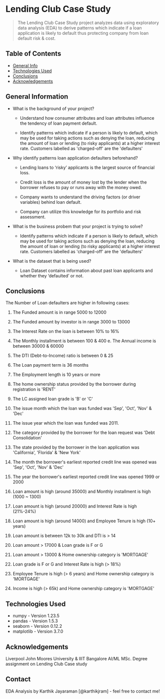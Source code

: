# Lending Club Case Study
> The Lending Club Case Study project analyzes data using exploratory data analysis (EDA) to derive patterns which indicate if a loan application is likely to default thus protecting company from loan default risk & cost.


## Table of Contents
* [General Info](#general-information)
* [Technologies Used](#technologies-used)
* [Conclusions](#conclusions)
* [Acknowledgements](#acknowledgements)

<!-- You can include any other section that is pertinent to your problem -->

## General Information
- What is the background of your project?

    * Understand how consumer attributes and loan attributes influence the tendency of loan payment default.

    * Identify patterns which indicate if a person is likely to default, which may be used for taking actions such as denying the loan, reducing the amount of loan or lending (to risky applicants) at a higher interest rate. Customers labelled as 'charged-off' are the 'defaulters'

- Why identify patterns loan application defaulters beforehand?

    * Lending loans to ‘risky’ applicants is the largest source of financial loss.

    * Credit loss is the amount of money lost by the lender when the borrower refuses to pay or runs away with the money owed.

    * Company wants to understand the driving factors (or driver variables) behind loan default.

    * Company can utilize this knowledge for its portfolio and risk assessment.

- What is the business probem that your project is trying to solve?

    * Identify patterns which indicate if a person is likely to default, which may be used for taking actions such as denying the loan, reducing the amount of loan or lending (to risky applicants) at a higher interest rate. Customers labelled as 'charged-off' are the 'defaulters'

- What is the dataset that is being used?

    * Loan Dataset  contains information about past loan applicants and whether they ‘defaulted’ or not. 

<!-- You don't have to answer all the questions - just the ones relevant to your project. -->

## Conclusions
The Number of Loan defaulters are higher in following cases:

1. The Funded amount is in range 5000 to 12000

2. The Funded amount by investor is in range 3000 to 13000

3. The Interest Rate on the loan is between 10% to 16%

4. The Monthly installment is between 100 & 400 e. The Annual income is between 30000 & 60000

5. The DTI (Debt-to-Income) ratio is between 0 & 25

6. The Loan payment term is 36 months

7. The Employment length is 10 years or more

8. The home ownership status provided by the borrower during registration is 'RENT'

9. The LC assigned loan grade is 'B' or 'C'

10. The issue month which the loan was funded was 'Sep', 'Oct', 'Nov' & 'Dec'

11. The issue year which the loan was funded was 2011.

12. The category provided by the borrower for the loan request was 'Debt Consolidation'

13. The state provided by the borrower in the loan application was 'California', 'Florida' & 'New York'

14. The month the borrower's earliest reported credit line was opened was 'Sep', 'Oct', 'Nov' & 'Dec'

15. The year the borrower's earliest reported credit line was opened 1999 or 2000

16. Loan amount is high (around 35000) and Monthly installment is high (1000 ~ 1300)

17. Loan amount is high (around 20000) and Interest Rate is high (21%-24%)

18. Loan amount is high (around 14000) and Employee Tenure is high (10+ years)

19. Loan amount is between 12k to 30k and DTI is > 14

20. Loan amount > 17000 & Loan grade is F or G

21. Loan amount > 13000 & Home ownership category is 'MORTGAGE'

22. Loan grade is F or G and Interest Rate is high (> 18%)

23. Employee Tenure is high (> 6 years) and Home ownership category is 'MORTGAGE'

24. Income is high (> 65k) and Home ownership category is 'MORTGAGE'

<!-- You don't have to answer all the questions - just the ones relevant to your project. -->


## Technologies Used
- numpy - Version 1.23.5
- pandas - Version 1.5.3
- seaborn - Version 0.12.2
- matplotlib - Version 3.7.0

<!-- As the libraries versions keep on changing, it is recommended to mention the version of library used in this project -->

## Acknowledgements
Liverpool John Moores University & IIIT Bangalore
AI/ML MSc. Degree assignment on Lending Club Case study


## Contact
EDA Analysis by Karthik Jayaraman [@karthikjram] - feel free to contact me!


<!-- Optional -->
<!-- ## License -->
<!-- This project is open source and available under the [... License](). -->

<!-- You don't have to include all sections - just the one's relevant to your project -->